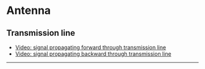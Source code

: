 # Antenna


## Transmission line


* [Video: signal propagating forward through transmission line](https://www.youtube.com/watch?v=sc0cJBv9s8Q)
* [Video: signal propagating backward through transmission line](https://youtu.be/SxcdO1SfE3M)

---
